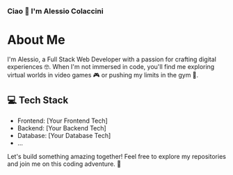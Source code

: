 ### Ciao 👋 I'm Alessio Colaccini

<!--
**Pastran199/Pastran199** is a ✨ _special_ ✨ repository because its `README.md` (this file) appears on your GitHub profile.

Here are some ideas to get you started:

- 🔭 I’m currently working on ...
- 🌱 I’m currently learning ...
- 👯 I’m looking to collaborate on ...
- 🤔 I’m looking for help with ...
- 💬 Ask me about ...
- 📫 How to reach me: ...
- 😄 Pronouns: ...
- ⚡ Fun fact: ...
-->
# About Me
I'm Alessio, a Full Stack Web Developer with a passion for crafting digital experiences 🤓.
When I'm not immersed in code, you'll find me exploring virtual worlds in video games 🎮 or pushing my limits in the gym 💪.

## 💻 Tech Stack
- Frontend: [Your Frontend Tech]
- Backend: [Your Backend Tech]
- Database: [Your Database Tech]
- ...

Let's build something amazing together! Feel free to explore my repositories and join me on this coding adventure. 🚀

